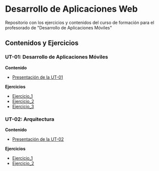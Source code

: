 # Desarrollo de Aplicaciones Web

Repositorio con los ejercicios y contenidos del curso de formación para el profesorado de "Desarrollo de Aplicaciones Móviles"

## Contenidos y Ejercicios

### UT-01: Desarrollo de Aplicaciones Móviles

**Contenido**
- [Presentación de la UT-01](docs/ut01/ut1.pdf)

**Ejercicios**
- [Ejercicio_1](docs/ut01/ut1-ej1.pdf)
- [Ejercicio_2](docs/ut01/ut1-ej2.pdf)
- [Ejercicio_3](docs/ut01/ut1-ej3.pdf)

### UT-02: Arquitectura

**Contenido**
- [Presentación de la UT-02](docs/ut02/ut2.pdf)

**Ejercicios**
- [Ejercicio_1](docs/ut02/ut2-ej1.pdf)
- [Ejercicio_2](docs/ut02/ut2-ej2.pdf)
